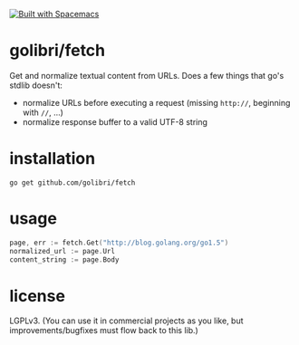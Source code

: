 [![Built with Spacemacs](https://cdn.rawgit.com/syl20bnr/spacemacs/442d025779da2f62fc86c2082703697714db6514/assets/spacemacs-badge.svg)](http://github.com/syl20bnr/spacemacs)

# golibri/fetch
Get and normalize textual content from URLs. Does a few things that go's stdlib doesn't: 

- normalize URLs before executing a request (missing `http://`, beginning with `//`, ...)
- normalize response buffer to a valid UTF-8 string

# installation
`go get github.com/golibri/fetch`

# usage
````go
page, err := fetch.Get("http://blog.golang.org/go1.5")
normalized_url := page.Url
content_string := page.Body
````

# license
LGPLv3. (You can use it in commercial projects as you like, but improvements/bugfixes must flow back to this lib.)
